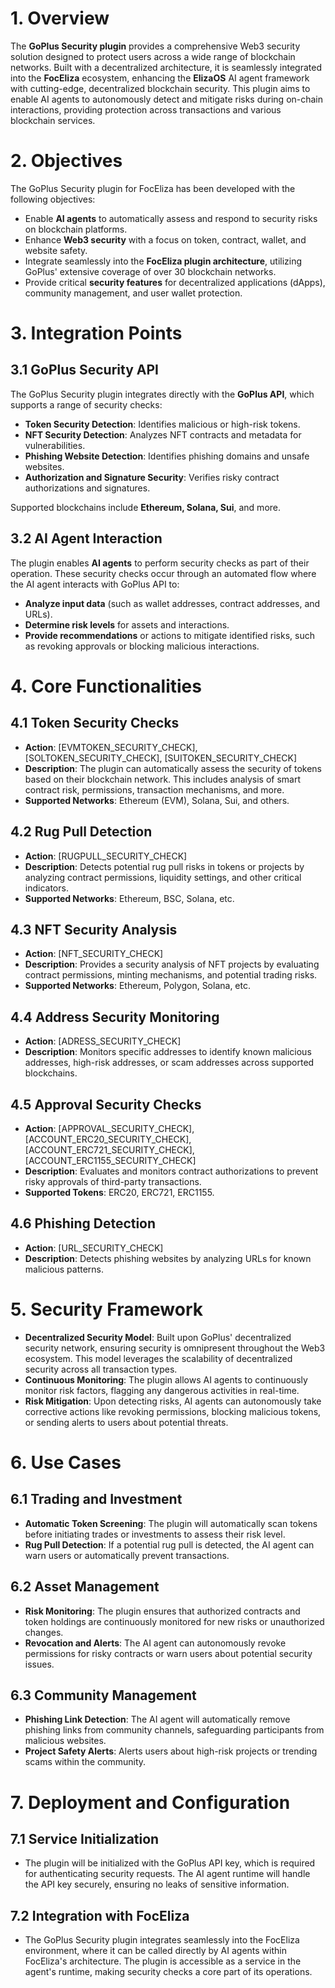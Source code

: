 # 1. Overview

The **GoPlus Security plugin** provides a comprehensive Web3 security solution designed to protect users across a wide range of blockchain networks. Built with a decentralized architecture, it is seamlessly integrated into the **FocEliza** ecosystem, enhancing the **ElizaOS** AI agent framework with cutting-edge, decentralized blockchain security. This plugin aims to enable AI agents to autonomously detect and mitigate risks during on-chain interactions, providing protection across transactions and various blockchain services.

# 2. Objectives

The GoPlus Security plugin for FocEliza has been developed with the following objectives:
- Enable **AI agents** to automatically assess and respond to security risks on blockchain platforms.
- Enhance **Web3 security** with a focus on token, contract, wallet, and website safety.
- Integrate seamlessly into the **FocEliza plugin architecture**, utilizing GoPlus' extensive coverage of over 30 blockchain networks.
- Provide critical **security features** for decentralized applications (dApps), community management, and user wallet protection.

# 3. Integration Points

## 3.1 GoPlus Security API

The GoPlus Security plugin integrates directly with the **GoPlus API**, which supports a range of security checks:
- **Token Security Detection**: Identifies malicious or high-risk tokens.
- **NFT Security Detection**: Analyzes NFT contracts and metadata for vulnerabilities.
- **Phishing Website Detection**: Identifies phishing domains and unsafe websites.
- **Authorization and Signature Security**: Verifies risky contract authorizations and signatures.

Supported blockchains include **Ethereum, Solana, Sui**, and more.

## 3.2 AI Agent Interaction

The plugin enables **AI agents** to perform security checks as part of their operation. These security checks occur through an automated flow where the AI agent interacts with GoPlus API to:
- **Analyze input data** (such as wallet addresses, contract addresses, and URLs).
- **Determine risk levels** for assets and interactions.
- **Provide recommendations** or actions to mitigate identified risks, such as revoking approvals or blocking malicious interactions.

# 4. Core Functionalities

## 4.1 Token Security Checks
- **Action**: [EVMTOKEN_SECURITY_CHECK], [SOLTOKEN_SECURITY_CHECK], [SUITOKEN_SECURITY_CHECK]
- **Description**: The plugin can automatically assess the security of tokens based on their blockchain network. This includes analysis of smart contract risk, permissions, transaction mechanisms, and more.
- **Supported Networks**: Ethereum (EVM), Solana, Sui, and others.

## 4.2 Rug Pull Detection
- **Action**: [RUGPULL_SECURITY_CHECK]
- **Description**: Detects potential rug pull risks in tokens or projects by analyzing contract permissions, liquidity settings, and other critical indicators.
- **Supported Networks**: Ethereum, BSC, Solana, etc.

## 4.3 NFT Security Analysis
- **Action**: [NFT_SECURITY_CHECK]
- **Description**: Provides a security analysis of NFT projects by evaluating contract permissions, minting mechanisms, and potential trading risks.
- **Supported Networks**: Ethereum, Polygon, Solana, etc.

## 4.4 Address Security Monitoring
- **Action**: [ADRESS_SECURITY_CHECK]
- **Description**: Monitors specific addresses to identify known malicious addresses, high-risk addresses, or scam addresses across supported blockchains.

## 4.5 Approval Security Checks
- **Action**: [APPROVAL_SECURITY_CHECK], [ACCOUNT_ERC20_SECURITY_CHECK], [ACCOUNT_ERC721_SECURITY_CHECK], [ACCOUNT_ERC1155_SECURITY_CHECK]
- **Description**: Evaluates and monitors contract authorizations to prevent risky approvals of third-party transactions.
- **Supported Tokens**: ERC20, ERC721, ERC1155.

## 4.6 Phishing Detection
- **Action**: [URL_SECURITY_CHECK]
- **Description**: Detects phishing websites by analyzing URLs for known malicious patterns.

# 5. Security Framework

- **Decentralized Security Model**: Built upon GoPlus' decentralized security network, ensuring security is omnipresent throughout the Web3 ecosystem. This model leverages the scalability of decentralized security across all transaction types.
- **Continuous Monitoring**: The plugin allows AI agents to continuously monitor risk factors, flagging any dangerous activities in real-time.
- **Risk Mitigation**: Upon detecting risks, AI agents can autonomously take corrective actions like revoking permissions, blocking malicious tokens, or sending alerts to users about potential threats.

# 6. Use Cases

## 6.1 Trading and Investment
- **Automatic Token Screening**: The plugin will automatically scan tokens before initiating trades or investments to assess their risk level.
- **Rug Pull Detection**: If a potential rug pull is detected, the AI agent can warn users or automatically prevent transactions.

## 6.2 Asset Management
- **Risk Monitoring**: The plugin ensures that authorized contracts and token holdings are continuously monitored for new risks or unauthorized changes.
- **Revocation and Alerts**: The AI agent can autonomously revoke permissions for risky contracts or warn users about potential security issues.

## 6.3 Community Management
- **Phishing Link Detection**: The AI agent will automatically remove phishing links from community channels, safeguarding participants from malicious websites.
- **Project Safety Alerts**: Alerts users about high-risk projects or trending scams within the community.

# 7. Deployment and Configuration

## 7.1 Service Initialization
- The plugin will be initialized with the GoPlus API key, which is required for authenticating security requests. The AI agent runtime will handle the API key securely, ensuring no leaks of sensitive information.

## 7.2 Integration with FocEliza
- The GoPlus Security plugin integrates seamlessly into the FocEliza environment, where it can be called directly by AI agents within FocEliza's architecture. The plugin is accessible as a service in the agent's runtime, making security checks a core part of its operations.
